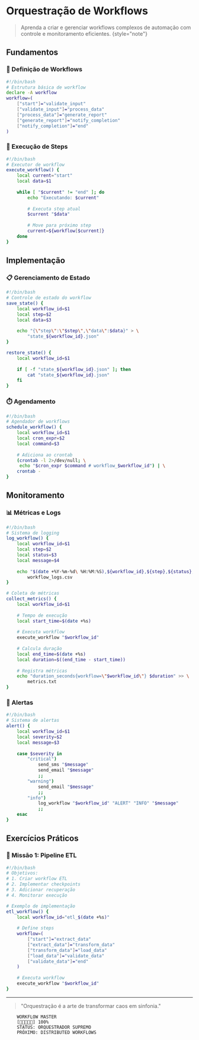 # Orquestração de Workflows

> Aprenda a criar e gerenciar workflows complexos de automação com controle e monitoramento eficientes.
> {style="note"}

## Fundamentos

### 🎯 Definição de Workflows
```bash
#!/bin/bash
# Estrutura básica de workflow
declare -A workflow
workflow=(
    ["start"]="validate_input"
    ["validate_input"]="process_data"
    ["process_data"]="generate_report"
    ["generate_report"]="notify_completion"
    ["notify_completion"]="end"
)
```

### 🔄 Execução de Steps
```bash
#!/bin/bash
# Executor de workflow
execute_workflow() {
    local current="start"
    local data=$1
    
    while [ "$current" != "end" ]; do
        echo "Executando: $current"
        
        # Executa step atual
        $current "$data"
        
        # Move para próximo step
        current=${workflow[$current]}
    done
}
```

## Implementação

### 📋 Gerenciamento de Estado
```bash
#!/bin/bash
# Controle de estado do workflow
save_state() {
    local workflow_id=$1
    local step=$2
    local data=$3
    
    echo "{\"step\":\"$step\",\"data\":$data}" > \
        "state_${workflow_id}.json"
}

restore_state() {
    local workflow_id=$1
    
    if [ -f "state_${workflow_id}.json" ]; then
        cat "state_${workflow_id}.json"
    fi
}
```

### ⏱️ Agendamento
```bash
#!/bin/bash
# Agendador de workflows
schedule_workflow() {
    local workflow_id=$1
    local cron_expr=$2
    local command=$3
    
    # Adiciona ao crontab
    (crontab -l 2>/dev/null; \
     echo "$cron_expr $command # workflow_$workflow_id") | \
    crontab -
}
```

## Monitoramento

### 📊 Métricas e Logs
```bash
#!/bin/bash
# Sistema de logging
log_workflow() {
    local workflow_id=$1
    local step=$2
    local status=$3
    local message=$4
    
    echo "$(date +%Y-%m-%d\ %H:%M:%S),${workflow_id},${step},${status},\"${message}\"" >> \
        workflow_logs.csv
}

# Coleta de métricas
collect_metrics() {
    local workflow_id=$1
    
    # Tempo de execução
    local start_time=$(date +%s)
    
    # Executa workflow
    execute_workflow "$workflow_id"
    
    # Calcula duração
    local end_time=$(date +%s)
    local duration=$((end_time - start_time))
    
    # Registra métricas
    echo "duration_seconds{workflow=\"$workflow_id\"} $duration" >> \
        metrics.txt
}
```

### 🚨 Alertas
```bash
#!/bin/bash
# Sistema de alertas
alert() {
    local workflow_id=$1
    local severity=$2
    local message=$3
    
    case $severity in
        "critical")
            send_sms "$message"
            send_email "$message"
            ;;
        "warning")
            send_email "$message"
            ;;
        "info")
            log_workflow "$workflow_id" "ALERT" "INFO" "$message"
            ;;
    esac
}
```

## Exercícios Práticos

### 🎯 Missão 1: Pipeline ETL
```bash
#!/bin/bash
# Objetivos:
# 1. Criar workflow ETL
# 2. Implementar checkpoints
# 3. Adicionar recuperação
# 4. Monitorar execução

# Exemplo de implementação
etl_workflow() {
    local workflow_id="etl_$(date +%s)"
    
    # Define steps
    workflow=(
        ["start"]="extract_data"
        ["extract_data"]="transform_data"
        ["transform_data"]="load_data"
        ["load_data"]="validate_data"
        ["validate_data"]="end"
    )
    
    # Executa workflow
    execute_workflow "$workflow_id"
}
```


---

> "Orquestração é a arte de transformar caos em sinfonia."

```ascii
    WORKFLOW MASTER
    [🎯🎯🎯🎯🎯] 100%
    STATUS: ORQUESTRADOR SUPREMO
    PRÓXIMO: DISTRIBUTED WORKFLOWS
```